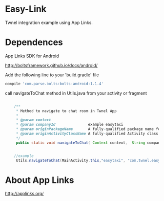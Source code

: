 Easy-Link
==================

Twnel integration example using App Links.


Dependences 
==================
App Links SDK  for Android

http://boltsframework.github.io/docs/android/ 

Add the following line to your 'build.gradle' file

```groovy
compile 'com.parse.bolts:bolts-android:1.1.4'
```

call  navigateToChat method in Utils.java from your activity or fragment 

```java

    /**
     * Method to navigate to chat room in Twnel App
     *
     * @param context
     * @param companyId               example easytaxi
     * @param originPackageName       A fully-qualified package name for intent generation (for back your app)
     * @param originActivityClassName A fully-qualified Activity class name for intent generation (for back your app)
     */
     public static void navigateToChat( Context context,  String companyId,  String originPackageName, String originActivityClassName) 


 	//example 
 	 Utils.navigateToChat(MainActivity.this,"easytaxi", "com.twnel.easylink", "com.twnel.easylink.MainActivity");


```


About App Links 
==================
http://applinks.org/
